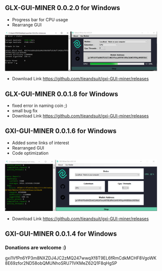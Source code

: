 ## GLX-GUI-MINER 0.0.2.0 for Windows
* Progress bar for CPU usage
* Rearrange GUI

![AI](gui0020.png)
* Download Link https://github.com/tieandsuit/gxi-GUI-miner/releases

## GLX-GUI-MINER 0.0.1.8 for Windows
* fixed error in naming coin ;)
* small bug fix
* Download Link https://github.com/tieandsuit/gxi-GUI-miner/releases

## GXI-GUI-MINER 0.0.1.6 for Windows
* Added some links of interest 
* Rearranged GUI
* Code optimization

![AI](gui0016.png)
* Download Link https://github.com/tieandsuit/gxi-GUI-miner/releases
## GXI-GUI-MINER 0.0.1.4 for Windows

### Donations are welcome :) 
gxi1VfPn6YP3m8NXZDJ4JC2zMQ247wwqXf8T9EL6fRmCdkMCHF8VgoWK8E69zfor2ND58obQMUNhoSRU71VKMeZ62Q1F8qHgSP

